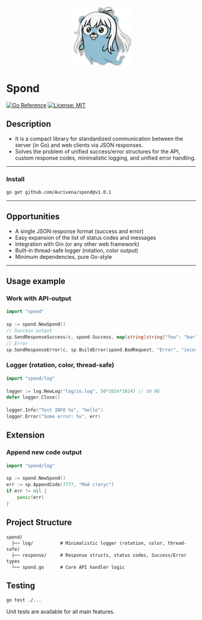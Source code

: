 <p align="center">
  <img src="assets/logo.png" alt="Spond Logo" width="160" height="160"/>
</p>

# Spond
[![Go Reference](https://pkg.go.dev/badge/github.com/Aurivena/spond.svg)](https://pkg.go.dev/github.com/Aurivena/spond)
[![License: MIT](https://img.shields.io/badge/License-MIT-yellow.svg)](LICENSE)

## Description

- It is a compact library for standardized communication between the server (in Go) and web clients via JSON responses.
- Solves the problem of unified success/error structures for the API, custom response codes, minimalistic logging, and unified error handling.

---

### Install

```bash
go get github.com/Aurivena/spond@v1.0.1
```

---

## Opportunities

- A single JSON response format (success and error)
- Easy expansion of the list of status codes and messages
- Integration with Gin (or any other web framework)
- Built-in thread-safe logger (rotation, color output)
- Minimum dependencies, pure Go-style

---

## Usage example
### Work with API-output

```go
import "spond"

sp := spond.NewSpond()
// Success output
sp.SendResponseSuccess(c, spond.Success, map[string]string{"foo": "bar"})
// Error
sp.SendResponseError(c, sp.BuildError(spond.BadRequest, "Error", "incorect data"))
````

### Logger (rotation, color, thread-safe)

```go
import "spond/log"

logger := log.NewLog("log/io.log", 50*1024*1024) // 50 МБ
defer logger.Close()

logger.Info("Test INFO %s", "hello")
logger.Error("Some error: %v", err)
```

## Extension
### Append new code output

```go
import "spond/log"

sp := spond.NewSpond()
err := sp.AppendCode(7777, "Мой статус")
if err != nil {
    panic(err)
}
```
## Project Structure

```
spond/
  ├── log/          # Minimalistic logger (rotation, color, thread-safe)
  ├── response/     # Response structs, status codes, Success/Error types
  └── spond.go      # Core API handler logic
```
## Testing

```bash
go test ./...
```
Unit tests are available for all main features.
